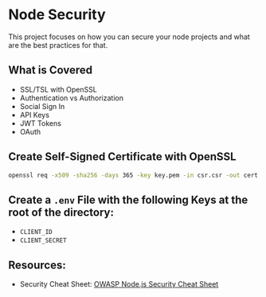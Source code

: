 # Node Security

This project focuses on how you can secure your node projects and what are the best practices for that.

## What is Covered

- SSL/TSL with OpenSSL
- Authentication vs Authorization
- Social Sign In
- API Keys
- JWT Tokens
- OAuth

## Create Self-Signed Certificate with OpenSSL

```bash
openssl req -x509 -sha256 -days 365 -key key.pem -in csr.csr -out cert.pem
```

## Create a `.env` File with the following Keys at the root of the directory:

- `CLIENT_ID`
- `CLIENT_SECRET`

## Resources:

- Security Cheat Sheet: [OWASP Node.js Security Cheat Sheet](https://cheatsheetseries.owasp.org/cheatsheets/Nodejs_Security_Cheat_Sheet.html)
